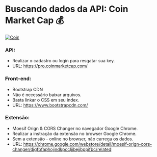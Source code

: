 # Buscando dados da API: Coin Market Cap :moneybag:

[![Coin](https://i.imgur.com/7lpUF8Z.jpg)](https://apicriptomoedas.netlify.app/)

### API:
- Realizar o cadastro ou login para resgatar sua key.
- URL: https://pro.coinmarketcap.com/

### Front-end:
- Bootstrap CDN
- Não é necessário baixar arquivos.
- Basta linkar o CSS em seu index.
- URL: https://www.bootstrapcdn.com/

### Extensão:
- Moesif Orign & CORS Changer no navegador Google Chrome.
- Realizar a instração da extensão no browser Google Chrome.
- Sem a extensão - online no browser, não carrega os dados.
- URL: https://chrome.google.com/webstore/detail/moesif-orign-cors-changer/digfbfaphojjndkpccljibejjbppifbc/related
